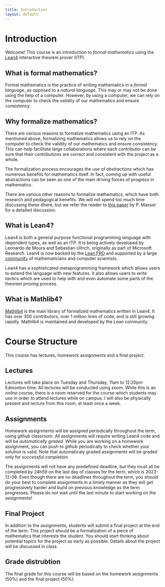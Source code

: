 ```yaml
---
title: Introduction
layout: default
---
```


# Introduction

Welcome! 
This course is an introduction to *formal mathematics* using the [Lean4](https://leanprover.github.io/) interactive theorem prover (ITP).

## What is formal mathematics?

Formal mathematics is the practice of writing mathematics in a *formal language*, as opposed to a *natural language*.
This may or may not be done using the help of a computer.
However, by using a computer, we can rely on the computer to check the validity of our mathematics and ensure consistency.

## Why formalize mathematics?

There are various reasons to formalize mathematics using an ITP. 
As mentioned above, formalizing mathematics allows us to rely on the computer to check the validity of our mathematics and ensure consistency.
This can help facilitate large collaborations where each contributor can be sure that their contributions are correct and consistent with the project as a whole.

The formalization process encourages the use of *abstractions* which has numerous benefits for mathematics itself.
In fact, coming up with useful abstractions can be seen as one of the main driving forces of progress in mathematics.

There are various other reasons to formalize mathematics, which have both research and pedagogical benefits.
We will not spend too much time discussing these dhere, but we refer the reader to [this paper](https://www.imo.universite-paris-saclay.fr/~patrick.massot/files/exposition/why_formalize.pdf) by P. Massot for a detailed discussion.

## What is Lean4?

Lean4 is both a general purpose functional programming language with dependent types, as well as an ITP.
It is being actively developed by Leonardo de Moura and Sebastian Ullrich, originally as part of Microsoft Research. 
Lean4 is now backed by the [Lean FRO](https://lean-fro.org/) and supported by a large [community](https://leanprover-community.github.io/) of mathematicians and computer scientists.

Lean4 has a sophisticated metaprogramming framework which allows users to extend the language with new features.
It also allows users to write *tactics* which are used to help with and even automate some parts of the theorem proving process.

## What is Mathlib4?

[Mathlib4](https://github.com/leanprover-community/mathlib4) is the main library of formalized mathematics written in Lean4.
It has over 300 contributors, over 1 million lines of code, and is still growing rapidly.
Mathlib4 is maintained and developed by the Lean community.

# Course Structure

This course has lectures, homework assignments and a final project. 

## Lectures

Lectures will take place on Tuesday and Thursday, 11am to 12:20pm Edmonton time.
All lectures will be conducted using zoom.
While this is an *online* course, there is a room reserved for the course which students may use in order to attend lectures while on campus.
I will also be physically present and lecture from this room, at least once a week.

## Assignments

Homework assignments will be assigned periodically throughout the term, using github classroom.
All assignments will require writing Lean4 code and will be *automatically graded*.
While you are working on a homework assignment, you can push to github periodically to check whether your solution is valid.
Note that automaticaly graded assignments will be graded only for *successful completion.*

The assignments will not have any predefined deadline, but they must all be completed by 24h59 on the last day of classes for the term, which is 2023-12-08.
Even though there are no deadlines throughout the term, you should do your best to complete assignments in a timely manner as they will get progressively harder and build on previous knowledge as the term progresses.
Please do not wait until the last minute to start working on the assignments!

## Final Project

In addition to the assignments, students will submit a final project at the end of the term.
This project should be a formalization of a piece of mathematics that interests the student. 
You should start thinking about potential topics for the project as early as possible.
Details about the project will be discussed in class.

## Grade distrubtion

The final grade for this course will be based on the homework assignments (50%) and the final project (50%).